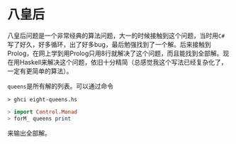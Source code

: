 # 八皇后
八皇后问题是一个非常经典的算法问题，大一的时候接触到这个问题，当时用`C#`写了好久，好多循环，出了好多bug，最后勉强找到了一个解。后来接触到Prolog，在网上学到用Prolog只用8行就解决了这个问题，而且能找到全部解。现在用Haskell来解决这个问题，依旧十分精简（总感觉我这个写法已经复杂化了，一定有更简单的算法）。

`queens`是所有解的列表。可以通过命令
```shell
> ghci eight-queens.hs
```
```haskell
> import Control.Monad
> forM_ queens print
```
来输出全部解。


